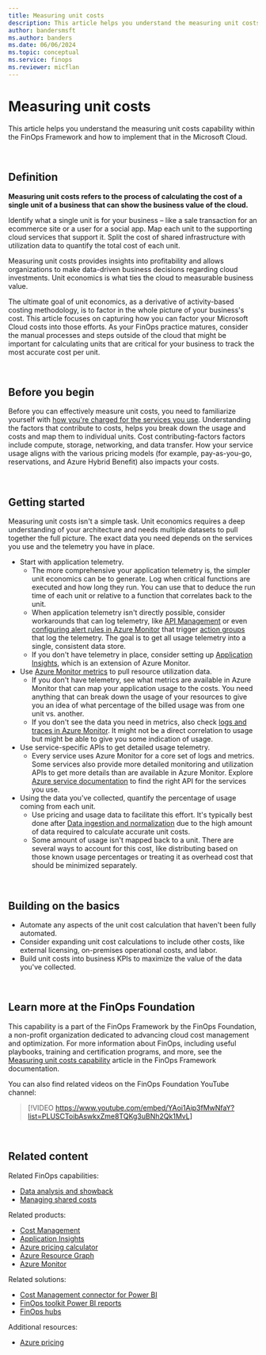 ```yaml
---
title: Measuring unit costs
description: This article helps you understand the measuring unit costs capability within the FinOps Framework and how to implement that in the Microsoft Cloud.
author: bandersmsft
ms.author: banders
ms.date: 06/06/2024
ms.topic: conceptual
ms.service: finops
ms.reviewer: micflan
---
```


<!-- markdownlint-disable-next-line MD025 -->
# Measuring unit costs

This article helps you understand the measuring unit costs capability within the FinOps Framework and how to implement that in the Microsoft Cloud.

<br>

## Definition

**Measuring unit costs refers to the process of calculating the cost of a single unit of a business that can show the business value of the cloud.**

Identify what a single unit is for your business – like a sale transaction for an ecommerce site or a user for a social app. Map each unit to the supporting cloud services that support it. Split the cost of shared infrastructure with utilization data to quantify the total cost of each unit.

Measuring unit costs provides insights into profitability and allows organizations to make data-driven business decisions regarding cloud investments. Unit economics is what ties the cloud to measurable business value.

The ultimate goal of unit economics, as a derivative of activity-based costing methodology, is to factor in the whole picture of your business's cost. This article focuses on capturing how you can factor your Microsoft Cloud costs into those efforts. As your FinOps practice matures, consider the manual processes and steps outside of the cloud that might be important for calculating units that are critical for your business to track the most accurate cost per unit.

<br>

## Before you begin

Before you can effectively measure unit costs, you need to familiarize yourself with [how you're charged for the services you use](https://azure.microsoft.com/pricing#product-pricing). Understanding the factors that contribute to costs, helps you break down the usage and costs and map them to individual units. Cost contributing-factors factors include compute, storage, networking, and data transfer. How your service usage aligns with the various pricing models (for example, pay-as-you-go, reservations, and Azure Hybrid Benefit) also impacts your costs.

<br>

## Getting started

Measuring unit costs isn't a simple task. Unit economics requires a deep understanding of your architecture and needs multiple datasets to pull together the full picture. The exact data you need depends on the services you use and the telemetry you have in place.

- Start with application telemetry.
  - The more comprehensive your application telemetry is, the simpler unit economics can be to generate. Log when critical functions are executed and how long they run. You can use that to deduce the run time of each unit or relative to a function that correlates back to the unit.
  - When application telemetry isn't directly possible, consider workarounds that can log telemetry, like [API Management](/azure/api-management/api-management-key-concepts.md) or even [configuring alert rules in Azure Monitor](/azure/azure-monitor/alerts/alerts-create-new-alert-rule.md) that trigger [action groups](/azure/azure-monitor/alerts/action-groups.md) that log the telemetry. The goal is to get all usage telemetry into a single, consistent data store.
  - If you don't have telemetry in place, consider setting up [Application Insights](/azure/azure-monitor/app/app-insights-overview.md), which is an extension of Azure Monitor.
- Use [Azure Monitor metrics](/azure/azure-monitor/essentials/data-platform-metrics.md) to pull resource utilization data.
  - If you don't have telemetry, see what metrics are available in Azure Monitor that can map your application usage to the costs. You need anything that can break down the usage of your resources to give you an idea of what percentage of the billed usage was from one unit vs. another.
  - If you don't see the data you need in metrics, also check [logs and traces in Azure Monitor](/azure/azure-monitor/overview#data-platform.md). It might not be a direct correlation to usage but might be able to give you some indication of usage.
- Use service-specific APIs to get detailed usage telemetry.
  - Every service uses Azure Monitor for a core set of logs and metrics. Some services also provide more detailed monitoring and utilization APIs to get more details than are available in Azure Monitor. Explore [Azure service documentation](/azure) to find the right API for the services you use.
- Using the data you've collected, quantify the percentage of usage coming from each unit.
  - Use pricing and usage data to facilitate this effort. It's typically best done after [Data ingestion and normalization](../understand/ingestion.md) due to the high amount of data required to calculate accurate unit costs.
  - Some amount of usage isn't mapped back to a unit. There are several ways to account for this cost, like distributing based on those known usage percentages or treating it as overhead cost that should be minimized separately.

<br>

## Building on the basics

- Automate any aspects of the unit cost calculation that haven't been fully automated.
- Consider expanding unit cost calculations to include other costs, like external licensing, on-premises operational costs, and labor.
- Build unit costs into business KPIs to maximize the value of the data you've collected.

<br>

## Learn more at the FinOps Foundation

This capability is a part of the FinOps Framework by the FinOps Foundation, a non-profit organization dedicated to advancing cloud cost management and optimization. For more information about FinOps, including useful playbooks, training and certification programs, and more, see the [Measuring unit costs capability](https://www.finops.org/framework/capabilities/measure-unit-costs/) article in the FinOps Framework documentation.

You can also find related videos on the FinOps Foundation YouTube channel:

> [!VIDEO https://www.youtube.com/embed/YAoi1Aip3fMwNfaY?list=PLUSCToibAswkxZme8TQKg3uBNh2Qk1MvL]

<br>

## Related content

Related FinOps capabilities:

- [Data analysis and showback](../understand/reporting.md)
- [Managing shared costs](../understand/shared-cost.md)

Related products:

- [Cost Management](/azure/cost-management-billing/costs/)
- [Application Insights](/azure/azure-monitor/app/)
- [Azure pricing calculator](https://azure.microsoft.com/pricing/calculator)
- [Azure Resource Graph](/azure/governance/resource-graph/)
- [Azure Monitor](/azure/azure-monitor/)

Related solutions:

- [Cost Management connector for Power BI](/power-bi/connect-data/desktop-connect-azure-cost-management)
- [FinOps toolkit Power BI reports](https://aka.ms/ftk/pbi)
- [FinOps hubs](https://aka.ms/finops/hubs)

Additional resources:

- [Azure pricing](https://azure.microsoft.com/pricing#product-pricing)

<br>
